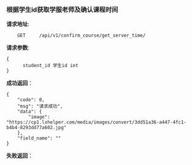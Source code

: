 ### 根据学生id获取学服老师及确认课程时间

**请求地址**:
```
    GET     /api/v1/confirm_course/get_server_time/
```

**请求参数**:
```
{
      student_id 学生id int
}
```


**成功返回**：
```
{
    "code": 0,
    "msg": "请求成功",
    "data": {
        "image": "https://cp1.lxhelper.com/media/images/convert/3dd51a36-a447-4fc1-b4b4-8293dd77a602.jpg"
    },
    "field_name": ""
}
```

**失败返回**：
```

```